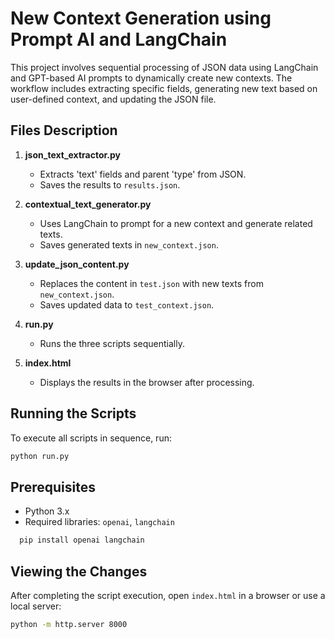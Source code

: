 # New Context Generation using Prompt AI and LangChain

This project involves sequential processing of JSON data using LangChain and GPT-based AI prompts to dynamically create new contexts. The workflow includes extracting specific fields, generating new text based on user-defined context, and updating the JSON file.

## Files Description

1. **json_text_extractor.py**
   - Extracts 'text' fields and parent 'type' from JSON.
   - Saves the results to `results.json`.

2. **contextual_text_generator.py**
   - Uses LangChain to prompt for a new context and generate related texts.
   - Saves generated texts in `new_context.json`.

3. **update_json_content.py**
   - Replaces the content in `test.json` with new texts from `new_context.json`.
   - Saves updated data to `test_context.json`.

4. **run.py**
   - Runs the three scripts sequentially.

5. **index.html**
   - Displays the results in the browser after processing.

## Running the Scripts

To execute all scripts in sequence, run:

```sh
python run.py
```


## Prerequisites

- Python 3.x
- Required libraries: `openai`, `langchain`

```sh
  pip install openai langchain
```

## Viewing the Changes

After completing the script execution, open `index.html` in a browser or use a local server:
```sh
python -m http.server 8000
```
